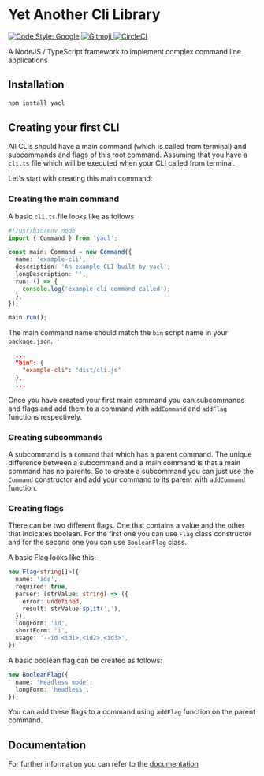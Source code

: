 # Yet Another Cli Library
[![Code Style: Google](https://img.shields.io/badge/code%20style-google-blueviolet.svg)](https://github.com/google/gts)
<a href="https://gitmoji.dev">
  <img src="https://img.shields.io/badge/gitmoji-%20😜%20😍-FFDD67.svg?style=flat-square" alt="Gitmoji">
</a>
[![CircleCI](https://circleci.com/gh/Makepad-fr/yacl.svg?style=svg)](https://circleci.com/gh/Makepad-fr/yacl)



A NodeJS / TypeScript framework to implement complex command line applications

## Installation

```bash
npm install yacl
```

## Creating your first CLI


All CLIs should have a main command (which is called from terminal) and subcommands and flags of this root command. Assuming that you have a `cli.ts` file which will be executed when your CLI called from terminal. 

Let's start with creating this main command:

### Creating the main command

A basic `cli.ts` file looks like as follows

```TypeScript
#!/usr/bin/env node
import { Command } from 'yacl';

const main: Command = new Command({
  name: 'example-cli',
  description: 'An example CLI built by yacl',
  longDescription: '',
  run: () => {
    console.log('example-cli command called');
  },
});

main.run();
```

The main command name should match the `bin` script name in your `package.json`. 

```json
  ...
  "bin": {
    "example-cli": "dist/cli.js"
  },
  ...
```

Once you have created your first main command you can subcommands and flags and add them to a command with `addCommand` and `addFlag` functions respectively.

### Creating subcommands

A subcommand is a `Command` that which has a parent command. The unique difference between a subcommand and a main command is that a main command has no parents. So to create a subcommand you can just use the `Command` constructor and add your command to its parent with `addCommand` function.

### Creating flags

There can be two different flags. One that contains a value and the other that indicates boolean. For the first one you can use `Flag` class constructor and for the second one you can use `BooleanFlag` class.

A basic Flag looks like this:

```TypeScript
new Flag<string[]>({
  name: 'ids',
  required: true,
  parser: (strValue: string) => ({
    error: undefined,
    result: strValue.split(','),
  }),
  longForm: 'id',
  shortForm: 'i',
  usage: '--id <id1>,<id2>,<id3>',
})
```

A basic boolean flag can be created as follows:

```TypeScript
new BooleanFlag({
  name: 'Headless mode',
  longForm: 'headless',
});
```

You can add these flags to a command using `addFlag` function on the parent command.

## Documentation

For further information you can refer to the [documentation](https://yacl.dev)